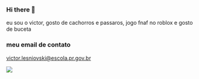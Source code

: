 ### Hi there 👋
eu sou o victor, gosto de cachorros e passaros, jogo fnaf no roblox e gosto de buceta

### meu email de contato 
victor.lesniovski@escola.pr.gov.br

![](https://media.tenor.com/3SvGTJ-ZRyIAAAAC/kanye.gif)
